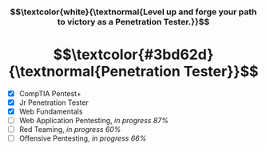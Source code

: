 <h3 align="center"> $$\textcolor{white}{\textnormal{Level up and forge your path to victory as a Penetration Tester.}}$$ </h3>
<h1 align="center"> $$\textcolor{#3bd62d}{\textnormal{Penetration Tester}}$$ </h1>

- [x] CompTIA Pentest+
- [x] Jr Penetration Tester
- [x] Web Fundamentals
- [ ] Web Application Pentesting, <em>in progress 87%</em>
- [ ] Red Teaming, <em>in progress 60%</em>
- [ ] Offensive Pentesting, <em>in progress 66%</em>

